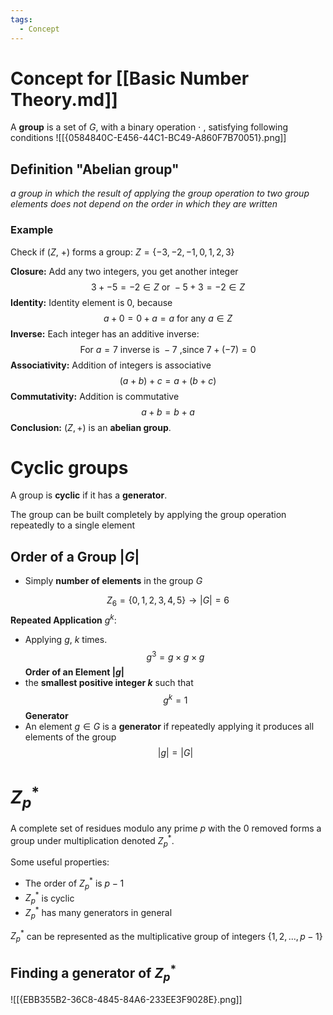 ```yaml
---
tags:
  - Concept
---
```

# Concept for [[Basic Number Theory.md]]

A **group** is a set of $G$, with a binary operation $\cdot$ , satisfying following conditions 
![[{0584840C-E456-44C1-BC49-A860F7B70051}.png]]
## Definition "Abelian group"

*a group in which the result of applying the group operation to two group elements does not depend on the order in which they are written*

### Example

Check if ($Z$, $+$) forms a group:
$Z = \{-3,-2,-1,0,1,2,3\}$

**Closure:**
Add any two integers, you get another integer
$$3+-5 = -2 \in Z\text{ or }-5+3=-2\in Z$$
**Identity:**
Identity element is $0$, because
$$a+0=0+a=a\text{ for any } a\in Z$$
**Inverse:**
Each integer has an additive inverse:
$$\text{For }a = 7\text{ inverse is }-7 \text{ ,since } 7+(-7) = 0$$
**Associativity:**
Addition of integers is associative
$$(a+b)+c=a+(b+c)$$
**Commutativity:**
Addition is commutative
$$a+b=b+a$$
**Conclusion:**
$(Z, +)$ is an **abelian group**.

# Cyclic groups

A group is **cyclic** if it has a **generator**.

The group can be built completely by applying the group operation repeatedly to a single element
## Order of a Group $\left|G\right|$
* Simply **number of elements** in the group $G$

$$Z_6=\{0,1,2,3,4,5\}\rightarrow\left|G\right| = 6$$
**Repeated Application** $g^k$:
* Applying $g$, $k$ times.
$$g^3 = g\times g\times g$$
**Order of an Element $\left| g\right|$**
* the **smallest positive integer $k$** such that
$$g^k = 1$$
**Generator**
* An element $g\in G$ is a **generator** if repeatedly applying it produces all elements of the group
$$\left|g\right| =\left|G\right|$$
# $Z^*_p$

A complete set of residues modulo any prime $p$ with the 0 removed forms a group under multiplication denoted $Z^*_p$.

Some useful properties:
* The order of $Z^*_p$ is $p-1$
* $Z^*_p$ is cyclic
* $Z^*_p$ has many generators in general

$Z^*_p$ can be represented as the multiplicative group of integers $\{1,2, ..., p-1\}$

## Finding a generator of $Z^*_p$

![[{EBB355B2-36C8-4845-84A6-233EE3F9028E}.png]]